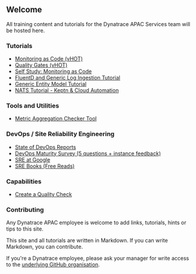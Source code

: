 ## Welcome

All training content and tutorials for the Dynatrace APAC Services team will be hosted here.

### Tutorials

- [Monitoring as Code (vHOT)](tutorials/mac/)
- [Quality Gates (vHOT)](tutorials/qualitygates/)
- [Self Study: Monitoring as Code](tutorials/mac_selfstudy/)
- [FluentD and Generic Log Ingestion Tutorial](tutorials/fluentd/)
- [Generic Entity Model Tutorial](tutorials/generic-entity-model-tutorial/)
- [NATS Tutorial - Keptn & Cloud Automation](tutorials/nats-tutorial/)

### Tools and Utilities
- [Metric Aggregation Checker Tool](tutorials/metric-aggregation-checker-tool)

### DevOps / Site Reliability Engineering

- [State of DevOps Reports](https://www.devops-research.com/research.html#reports)
- [DevOps Maturity Survey (5 questions + instance feedback)](https://www.devops-research.com/quickcheck.html)
- [SRE at Google](https://sre.google/)
- [SRE Books (Free Reads)](https://sre.google/books/)

### Capabilities
- [Create a Quality Check](https://dt-apac-services.github.io/site/createqualitycheck.html)

### Contributing

Any Dynatrace APAC employee is welcome to add links, tutorials, hints or tips to this site.

This site and all tutorials are written in Markdown. If you can write Markdown, you can contribute.

If you're a Dynatrace employee, please ask your manager for write access to the [underlying GitHub organisation](https://github.com/dt-apac-services).
